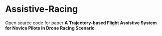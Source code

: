 # Assistive-Racing
Open source code for paper **A Trajectory-based Flight Assistive System for Novice Pilots in Drone Racing Scenario**
